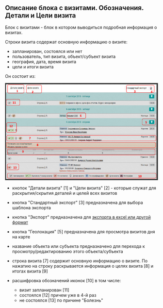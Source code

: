## Описание блока с визитами. Обозначения. Детали и Цели визита

Блок с визитами - блок в котором выводиться подробная информация о визитах.

Строки визита содержат основную информацию о визите:

- запланирован, состоялся или нет
- пользователь, тип визита, объект/субъект визита
- география, дата, время визита
- цели и итоги визита

Он состоит из:

![](../images/reports-visits-visit.png)

- кнопок "Детали визита" [1]  и "Цели визита" [2] - которые служат для раскрытия/скрытия деталей и целей всех визитов
- кнопка "Стандартный экспорт" [3] предназначена для выбора шаблона экспорта
- кнопка "Экспорт" предназначена для [экспорта в excel или другой формат](reports-visits-export.md)
- кнопка "Геолокация" [5] предназначена для просмотра визитов дня на карте
- название объекта или субъекта предназначено для перехода к просмотру/редактированию этого объекта/субъекта
- строка визита [7] содержит основную информацию о визите. 
По нажатию на строку раскрывается информация о целях визита [8] и итогах визита [9]
- расшифровка обозначений иконок [10] в том числе:

   - визит запланирован [11]
   - состоялся [12] причем уже в 4-й раз
   - не состоялся [13] по причине "Болезнь" 
